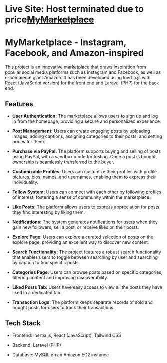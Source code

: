 # Live Site: Host terminated due to price~~[MyMarketplace](http://ec2-3-21-37-47.us-east-2.compute.amazonaws.com:8000/)~~

# MyMarketplace - Instagram, Facebook, and Amazon-inspired

This project is an innovative marketplace that draws inspiration from popular social media platforms such as Instagram and Facebook, as well as e-commerce giant Amazon. It has been developed using Inertia.js with React (JavaScript version) for the front end and Laravel (PHP) for the back end.

## Features

-   **User Authentication:** The marketplace allows users to sign up and log in from the homepage, providing a secure and personalized experience.

-   **Post Management:** Users can create engaging posts by uploading images, adding captions, assigning categories to their posts, and setting prices for them.

-   **Purchase via PayPal:** The platform supports buying and selling of posts using PayPal, with a sandbox mode for testing. Once a post is bought, ownership is seamlessly transferred to the buyer.

-   **Customizable Profiles:** Users can customize their profiles with profile pictures, bios, names, and usernames, enabling them to express their individuality.

-   **Follow System:** Users can connect with each other by following profiles of interest, fostering a sense of community within the marketplace.

-   **Like Posts:** The platform allows users to express appreciation for posts they find interesting by liking them.

-   **Notifications:** The system generates notifications for users when they gain new followers, sell a post, or receive likes on their posts.

-   **Explore Page:** Users can explore a curated selection of posts on the explore page, providing an excellent way to discover new content.

-   **Search Functionality:** The project features a robust search functionality that enables users to toggle between searching by user and searching by caption to find specific posts.

-   **Categories Page:** Users can browse posts based on specific categories, filtering content and improving discoverability.

-   **Liked Posts Tab:** Users have easy access to view all the posts they have liked in a dedicated tab.

-   **Transaction Logs:** The platform keeps separate records of sold and bought posts for users to track their transactions.

## Tech Stack

-   Frontend: Inertia.js, React (JavaScript), Tailwind CSS

-   Backend: Laravel (PHP)

-   Database: MySQL on an Amazon EC2 instance
